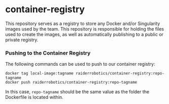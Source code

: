 # container-registry
This repository serves as a registry to store any Docker and/or Singularity images used by the team. This repository is responsible for holding the files used to create the images, as well as automatically publishing to a public or private registry.

### Pushing to the Container Registry

The following commands can be used to push to our container registry:

```
docker tag local-image:tagname raiderrobotics/container-registry:repo-tagname
docker push raiderrobotics/container-registry:repo-tagname
```

In this case, `repo-tagname` should be the same value as the folder the Dockerfile is located within.